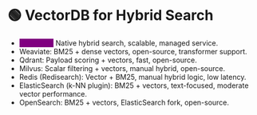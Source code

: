 # 🟢 VectorDB for Hybrid Search

* <mark style="color:purple;background-color:purple;">**Pinecone:**</mark> Native hybrid search, scalable, managed service.
* Weaviate: BM25 + dense vectors, open-source, transformer support.
* Qdrant: Payload scoring + vectors, fast, open-source.
* Milvus: Scalar filtering + vectors, manual hybrid, open-source.
* Redis (Redisearch): Vector + BM25, manual hybrid logic, low latency.
* ElasticSearch (k-NN plugin): BM25 + vectors, text-focused, moderate vector performance.
* OpenSearch: BM25 + vectors, ElasticSearch fork, open-source.
